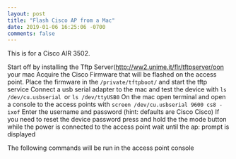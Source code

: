 ```yaml
---
layout: post
title: "Flash Cisco AP from a Mac"
date: 2019-01-06 16:25:06 -0700
comments: false
---
```

This is for a Cisco AIR 3502.

Start off by installing the Tftp Server(http://ww2.unime.it/flr/tftpserver/oon your mac 
Acquire the Cisco Firmware that will be flashed on the access point.
Place the firmware in the ```/private/tftpboot/``` and start the tftp service 
Connect a usb serial adapter to the mac and test the device with ```ls /dev/cu.usbserial ```or ```ls /dev/ttyUSB0```
On the mac open terminal and open a console to the access points with ```screen /dev/cu.usbserial 9600 cs8 -ixof```
Enter the username and password (hint: defaults are Cisco Cisco)
If you need to reset the device password press and hold the the mode button while the power is connected to the access point wait until the ap: prompt is displayed

The following commands will be run in the access point console

